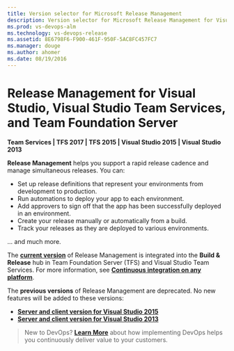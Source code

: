 ```yaml
---
title: Version selector for Microsoft Release Management
description: Version selector for Microsoft Release Management for Visual Studio, Visual Studio Team Services, and Team Foundation Server
ms.prod: vs-devops-alm
ms.technology: vs-devops-release
ms.assetid: 8E6798F6-F900-461F-950F-5AC8FC457FC7
ms.manager: douge
ms.author: ahomer
ms.date: 08/19/2016
---
```


# Release Management for Visual Studio, Visual Studio Team Services, and Team Foundation Server

**Team Services | TFS 2017 | TFS 2015 | Visual Studio 2015 | Visual Studio 2013**  

**Release Management** helps you support a rapid release cadence and manage simultaneous releases.
You can:

* Set up release definitions that represent your environments from development to production.
* Run automations to deploy your app to each environment.
* Add approvers to sign off that the app has been successfully deployed in an environment.
* Create your release manually or automatically from a build.
* Track your releases as they are deployed to various environments.

... and much more.

The **[current version](../build-release/overview.md)** of Release Management is integrated into the **Build &amp; Release** hub in
Team Foundation Server (TFS) and Visual Studio Team Services.
For more information, see **[Continuous integration on any platform](../build-release/overview.md)**. 

The **previous versions** of Release Management are deprecated. No new features will be added to these versions:

* **[Server and client version for Visual Studio 2015](overview-rm2015.md)**
* **[Server and client version for Visual Studio 2013](https://msdn.microsoft.com/library/dn217874%28v%3Dvs.120%29.aspx)**

> New to DevOps? **[Learn More](https://www.visualstudio.com/devops)** about how implementing DevOps helps you continuously deliver value to your customers.

